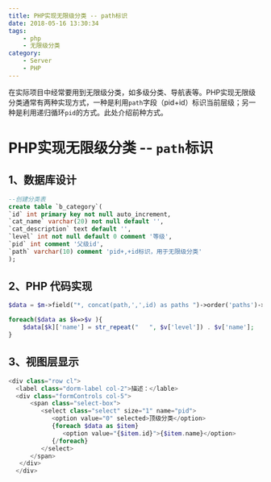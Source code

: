 ```yaml
---
title: PHP实现无限级分类 -- path标识
date: 2018-05-16 13:30:34
tags:
    - php
    - 无限级分类
category:
    - Server
    - PHP
---
```


在实际项目中经常要用到无限级分类，如多级分类、导航表等。PHP实现无限级分类通常有两种实现方式，一种是利用`path`字段（pid+id）标识当前层级；另一种是利用递归循环`pid`的方式。此处介绍前种方式。

<!--more-->

# PHP实现无限级分类 -- `path`标识

## 1、数据库设计

```sql
--创建分类表
create table `b_category`(
`id` int primary key not null auto_increment,
`cat_name` varchar(20) not null default '',
`cat_description` text default '',
`level` int not null default 0 comment '等级',
`pid` int comment '父级id',
`path` varchar(10) comment 'pid+,+id标识，用于无限级分类'
);
```

## 2、PHP 代码实现

```php
$data = $m->field("*, concat(path,',',id) as paths ")->order('paths')->select();

foreach($data as $k=>$v ){
    $data[$k]['name'] = str_repeat("   ", $v['level']) . $v['name'];
}
```

## 3、视图层显示

```php
<div class="row cl">
  <label class="dorm-label col-2">描述：</lable>
  <div class="formControls col-5">
      <span class="select-box">
         <select class="select" size="1" name="pid">
            <option value="0" selected>顶级分类</option>
            {foreach $data as $item}
               <option value="{$item.id}">{$item.name}</option>
            {/foreach}
         </select>
      </span>
   </div>
  </div>
```
